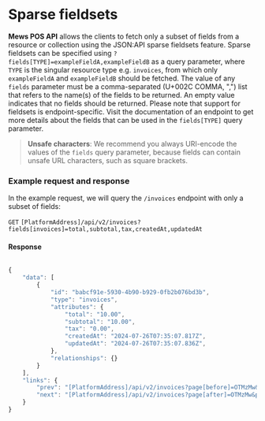 # Sparse fieldsets

__Mews POS API__ allows the clients to fetch only a subset of fields from a resource or collection using the JSON:API sparse fieldsets feature. Sparse fieldsets can be specified using `?fields[TYPE]=exampleFieldA,exampleFieldB` as a query parameter, where `TYPE` is the singular resource type e.g. `invoices`, from which only `exampleFieldA` and `exampleFieldB` should be fetched. The value of any `fields` parameter must be a comma-separated (U+002C COMMA, ",") list that refers to the name(s) of the fields to be returned. An empty value indicates that no fields should be returned.
Please note that support for fieldsets is endpoint-specific. Visit the documentation of an endpoint to get more details about the fields that can be used in the `fields[TYPE]` query parameter.

> **Unsafe characters**: We recommend you always URI-encode the values of the `fields` query parameter, because fields can contain unsafe URL characters, such as square brackets.

### Example request and response

In the example request, we will query the `/invoices` endpoint with only a subset of fields:

`GET` `[PlatformAddress]/api/v2/invoices?fields[invoices]=total,subtotal,tax,createdAt,updatedAt`

#### Response

```javascript

{
    "data": [
        {
            "id": "babcf91e-5930-4b90-b929-0fb2b076bd3b",
            "type": "invoices",
            "attributes": {
                "total": "10.00",
                "subtotal": "10.00",
                "tax": "0.00",
                "createdAt": "2024-07-26T07:35:07.817Z",
                "updatedAt": "2024-07-26T07:35:07.836Z",
            },
            "relationships": {}
        }
    ],
    "links": {
        "prev": "[PlatformAddress]/api/v2/invoices?page[before]=OTMzMw&page[size]=1",
        "next": "[PlatformAddress]/api/v2/invoices?page[after]=OTMzMw&page[size]=1"
    }
}
```